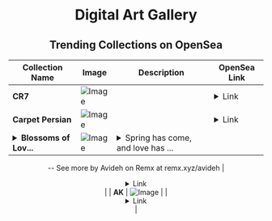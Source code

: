 <div align="center">

# Digital Art Gallery

## Trending Collections on OpenSea

| Collection Name                       | Image                                                                                     | Description                       | OpenSea Link                                                                                          |
|---------------------------------------|-------------------------------------------------------------------------------------------|-----------------------------------|--------------------------------------------------------------------------------------------------------|
| **CR7** | ![Image](https://i.seadn.io/s/raw/files/5db109ad064ebc611cb4bd1fe5a20982.jpg?w=500&auto=format?w=200&auto=format) |  | <details><summary>Link</summary>[CR7](https://opensea.io/collection/cr7-135)</details> |
| **Carpet Persian** | ![Image](https://i.seadn.io/s/raw/files/3cb1c20b0ce17cfd9d78fe694ce8b833.jpg?w=500&auto=format?w=200&auto=format) |  | <details><summary>Link</summary>[Carpet Persian](https://opensea.io/collection/carpet-persian-83)</details> |
| **<details><summary>Blossoms of Lov...</summary>Blossoms of Love</details>** | ![Image](https://i.seadn.io/s/raw/files/ac0ae2db688adf198456b1f01ab170f2.jpg?w=500&auto=format?w=200&auto=format) | <details><summary>Spring has come, and love has ...</summary>Spring has come, and love has sprouted in my heart, As existence, in its endless cycle, Brings forth new life from the cold soil. Love, that hidden secret in the depths of being, With every blossom, poses a question about the meaning of existence, And I, in this spring, Between being and non-being, Am in search of a passionate answer.
--
See more by Avideh on Remx at remx.xyz/avideh</details> | <details><summary>Link</summary>[Blossoms of Love](https://opensea.io/collection/blossoms-of-love-1)</details> |
| **AK** | ![Image](https://i.seadn.io/s/raw/files/1178131b141d109371fd65a26d0c67c0.jpg?w=500&auto=format?w=200&auto=format) |  | <details><summary>Link</summary>[AK](https://opensea.io/collection/ak-44)</details> |

</div>